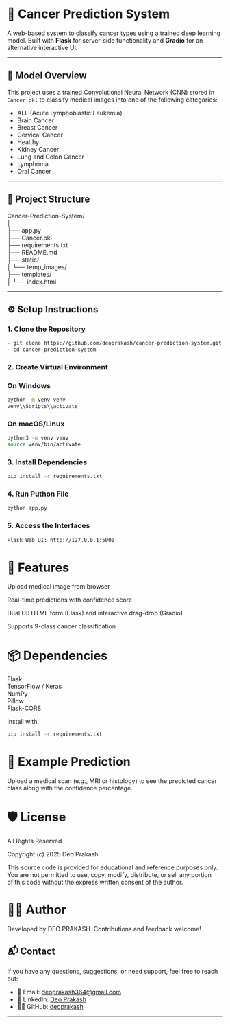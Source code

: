 # 🔬 Cancer Prediction System

A web-based system to classify cancer types using a trained deep learning model. Built with **Flask** for server-side functionality and **Gradio** for an alternative interactive UI.

---

## 🧠 Model Overview

This project uses a trained Convolutional Neural Network (CNN) stored in `Cancer.pkl` to classify medical images into one of the following categories:

- ALL (Acute Lymphoblastic Leukemia)
- Brain Cancer
- Breast Cancer
- Cervical Cancer
- Healthy
- Kidney Cancer
- Lung and Colon Cancer
- Lymphoma
- Oral Cancer

---

## 📁 Project Structure

Cancer-Prediction-System/   
│   
├── app.py     
├── Cancer.pkl  
├── requirements.txt  
├── README.md  
├── static/  
│  └── temp_images/  
├── templates/  
│ └── index.html   


---

## ⚙️ Setup Instructions

### 1. Clone the Repository
```bash
- git clone https://github.com/deoprakash/cancer-prediction-system.git
- cd cancer-prediction-system   
``` 

### 2. Create Virtual Environment

### On Windows
```bash
python -m venv venv
venv\\Scripts\\activate
```

### On macOS/Linux
```bash
python3 -m venv venv
source venv/bin/activate
```

### 3. Install Dependencies
```bash
pip install -r requirements.txt
```
### 4. Run Puthon File
```bash
python app.py
```
### 5. Access the Interfaces
```bash
Flask Web UI: http://127.0.0.1:5000
```
# 📸 Features
Upload medical image from browser

Real-time predictions with confidence score

Dual UI: HTML form (Flask) and interactive drag-drop (Gradio)

Supports 9-class cancer classification

# 📦 Dependencies
Flask  
TensorFlow / Keras  
NumPy  
Pillow    
Flask-CORS

Install with:

``` bash
pip install -r requirements.txt
```
# 🧪 Example Prediction
Upload a medical scan (e.g., MRI or histology) to see the predicted cancer class along with the confidence percentage.

# 🛡️ License

All Rights Reserved

Copyright (c) 2025 Deo Prakash

This source code is provided for educational and reference purposes only.  
You are not permitted to use, copy, modify, distribute, or sell any portion  
of this code without the express written consent of the author.

# 👨‍💻 Author
Developed by DEO PRAKASH. Contributions and feedback welcome!

## 📬 Contact

If you have any questions, suggestions, or need support, feel free to reach out:

- 📧 Email: [deoprakash364@gmail.com](mailto:deoprakash364@gmail.com)
- 💼 LinkedIn: [Deo Prakash](www.linkedin.com/in/deo-prakash-152265225)
- 🧑‍💻 GitHub: [deoprakash](https://github.com/deoprakash)

---

